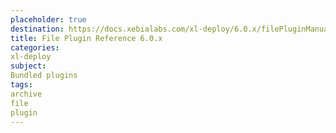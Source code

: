 ```yaml
---
placeholder: true
destination: https://docs.xebialabs.com/xl-deploy/6.0.x/filePluginManual.html
title: File Plugin Reference 6.0.x
categories:
xl-deploy
subject:
Bundled plugins
tags:
archive
file
plugin
---
```

